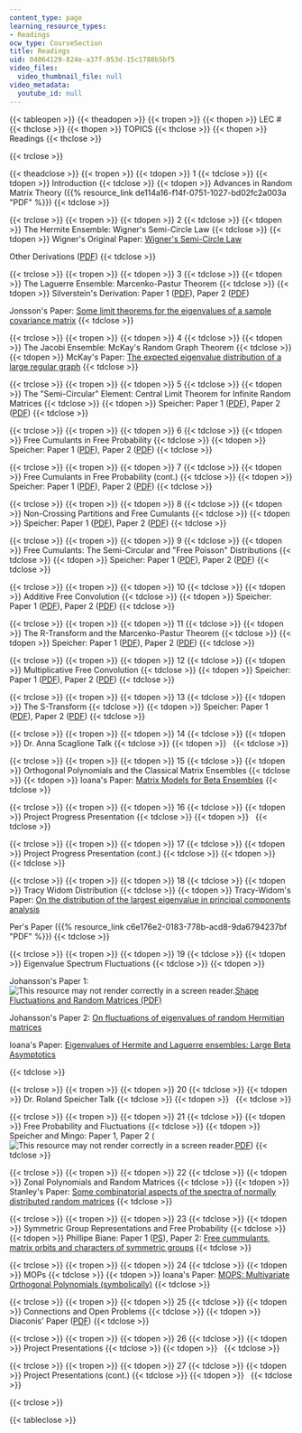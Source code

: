 ```yaml
---
content_type: page
learning_resource_types:
- Readings
ocw_type: CourseSection
title: Readings
uid: 04064129-824e-a37f-053d-15c1788b5bf5
video_files:
  video_thumbnail_file: null
video_metadata:
  youtube_id: null
---
```


{{< tableopen >}}
{{< theadopen >}}
{{< tropen >}}
{{< thopen >}}
LEC #
{{< thclose >}}
{{< thopen >}}
TOPICS
{{< thclose >}}
{{< thopen >}}
Readings
{{< thclose >}}

{{< trclose >}}

{{< theadclose >}}
{{< tropen >}}
{{< tdopen >}}
1
{{< tdclose >}}
{{< tdopen >}}
Introduction
{{< tdclose >}}
{{< tdopen >}}
Advances in Random Matrix Theory ({{% resource_link de114a16-f14f-0751-1027-bd02fc2a003a "PDF" %}})
{{< tdclose >}}

{{< trclose >}}
{{< tropen >}}
{{< tdopen >}}
2
{{< tdclose >}}
{{< tdopen >}}
The Hermite Ensemble: Wigner's Semi-Circle Law
{{< tdclose >}}
{{< tdopen >}}
Wigner's Original Paper: [Wigner's Semi-Circle Law](http://links.jstor.org/sici?sici=0003-486X%28195511%292%3A62%3A3%3C548%3ACVOBMW%3E2.0.CO%3B2-8)  
  
Other Derivations ([PDF](http://www.physik.uni-bielefeld.de/bibos/old-bibos-site/01-03-035.pdf))
{{< tdclose >}}

{{< trclose >}}
{{< tropen >}}
{{< tdopen >}}
3
{{< tdclose >}}
{{< tdopen >}}
The Laguerre Ensemble: Marcenko-Pastur Theorem
{{< tdclose >}}
{{< tdopen >}}
Silverstein's Derivation: Paper 1 ([PDF](http://www4.ncsu.edu/~jack/mandp.pdf)), Paper 2 ([PDF](http://www4.ncsu.edu/~jack/strong.pdf))  
  
Jonsson's Paper: [Some limit theorems for the eigenvalues of a sample covariance matrix](http://dx.doi.org/10.1016/0047-259X(82)90080-X)
{{< tdclose >}}

{{< trclose >}}
{{< tropen >}}
{{< tdopen >}}
4
{{< tdclose >}}
{{< tdopen >}}
The Jacobi Ensemble: McKay's Random Graph Theorem
{{< tdclose >}}
{{< tdopen >}}
McKay's Paper: [The expected eigenvalue distribution of a large regular graph](http://dx.doi.org/10.1016/0024-3795(81)90150-6)
{{< tdclose >}}

{{< trclose >}}
{{< tropen >}}
{{< tdopen >}}
5
{{< tdclose >}}
{{< tdopen >}}
The "Semi-Circular" Element: Central Limit Theorem for Infinite Random Matrices
{{< tdclose >}}
{{< tdopen >}}
Speicher: Paper 1 ([PDF](http://www.mast.queensu.ca/~speicher/papers/Peters.pdf)), Paper 2 ([PDF](http://www.mast.queensu.ca/~speicher/papers/lectures-IHP.pdf))
{{< tdclose >}}

{{< trclose >}}
{{< tropen >}}
{{< tdopen >}}
6
{{< tdclose >}}
{{< tdopen >}}
Free Cumulants in Free Probability
{{< tdclose >}}
{{< tdopen >}}
Speicher: Paper 1 ([PDF](http://www.mast.queensu.ca/~speicher/papers/Peters.pdf)), Paper 2 ([PDF](http://www.mast.queensu.ca/~speicher/papers/lectures-IHP.pdf))
{{< tdclose >}}

{{< trclose >}}
{{< tropen >}}
{{< tdopen >}}
7
{{< tdclose >}}
{{< tdopen >}}
Free Cumulants in Free Probability (cont.)
{{< tdclose >}}
{{< tdopen >}}
Speicher: Paper 1 ([PDF](http://www.mast.queensu.ca/~speicher/papers/Peters.pdf)), Paper 2 ([PDF](http://www.mast.queensu.ca/~speicher/papers/lectures-IHP.pdf))
{{< tdclose >}}

{{< trclose >}}
{{< tropen >}}
{{< tdopen >}}
8
{{< tdclose >}}
{{< tdopen >}}
Non-Crossing Partitions and Free Cumulants
{{< tdclose >}}
{{< tdopen >}}
Speicher: Paper 1 ([PDF](http://www.mast.queensu.ca/~speicher/papers/Peters.pdf)), Paper 2 ([PDF](http://www.mast.queensu.ca/~speicher/papers/lectures-IHP.pdf))
{{< tdclose >}}

{{< trclose >}}
{{< tropen >}}
{{< tdopen >}}
9
{{< tdclose >}}
{{< tdopen >}}
Free Cumulants: The Semi-Circular and "Free Poisson" Distributions
{{< tdclose >}}
{{< tdopen >}}
Speicher: Paper 1 ([PDF](http://www.mast.queensu.ca/~speicher/papers/Peters.pdf)), Paper 2 ([PDF](http://www.mast.queensu.ca/~speicher/papers/lectures-IHP.pdf))
{{< tdclose >}}

{{< trclose >}}
{{< tropen >}}
{{< tdopen >}}
10
{{< tdclose >}}
{{< tdopen >}}
Additive Free Convolution
{{< tdclose >}}
{{< tdopen >}}
Speicher: Paper 1 ([PDF](http://www.mast.queensu.ca/~speicher/papers/Peters.pdf)), Paper 2 ([PDF](http://www.mast.queensu.ca/~speicher/papers/lectures-IHP.pdf))
{{< tdclose >}}

{{< trclose >}}
{{< tropen >}}
{{< tdopen >}}
11
{{< tdclose >}}
{{< tdopen >}}
The R-Transform and the Marcenko-Pastur Theorem
{{< tdclose >}}
{{< tdopen >}}
Speicher: Paper 1 ([PDF](http://www.mast.queensu.ca/~speicher/papers/Peters.pdf)), Paper 2 ([PDF](http://www.mast.queensu.ca/~speicher/papers/lectures-IHP.pdf))
{{< tdclose >}}

{{< trclose >}}
{{< tropen >}}
{{< tdopen >}}
12
{{< tdclose >}}
{{< tdopen >}}
Multiplicative Free Convolution
{{< tdclose >}}
{{< tdopen >}}
Speicher: Paper 1 ([PDF](http://www.mast.queensu.ca/~speicher/papers/Peters.pdf)), Paper 2 ([PDF](http://www.mast.queensu.ca/~speicher/papers/lectures-IHP.pdf))
{{< tdclose >}}

{{< trclose >}}
{{< tropen >}}
{{< tdopen >}}
13
{{< tdclose >}}
{{< tdopen >}}
The S-Transform
{{< tdclose >}}
{{< tdopen >}}
Speicher: Paper 1 ([PDF](http://www.mast.queensu.ca/~speicher/papers/Peters.pdf)), Paper 2 ([PDF](http://www.mast.queensu.ca/~speicher/papers/lectures-IHP.pdf))
{{< tdclose >}}

{{< trclose >}}
{{< tropen >}}
{{< tdopen >}}
14
{{< tdclose >}}
{{< tdopen >}}
Dr. Anna Scaglione Talk
{{< tdclose >}}
{{< tdopen >}}
 
{{< tdclose >}}

{{< trclose >}}
{{< tropen >}}
{{< tdopen >}}
15
{{< tdclose >}}
{{< tdopen >}}
Orthogonal Polynomials and the Classical Matrix Ensembles
{{< tdclose >}}
{{< tdopen >}}
Ioana's Paper: [Matrix Models for Beta Ensembles](http://de.arxiv.org/abs/math-ph/0206043)
{{< tdclose >}}

{{< trclose >}}
{{< tropen >}}
{{< tdopen >}}
16
{{< tdclose >}}
{{< tdopen >}}
Project Progress Presentation
{{< tdclose >}}
{{< tdopen >}}
 
{{< tdclose >}}

{{< trclose >}}
{{< tropen >}}
{{< tdopen >}}
17
{{< tdclose >}}
{{< tdopen >}}
Project Progress Presentation (cont.)
{{< tdclose >}}
{{< tdopen >}}
 
{{< tdclose >}}

{{< trclose >}}
{{< tropen >}}
{{< tdopen >}}
18
{{< tdclose >}}
{{< tdopen >}}
Tracy Widom Distribution
{{< tdclose >}}
{{< tdopen >}}
Tracy-Widom's Paper: [On the distribution of the largest eigenvalue in principal components analysis](https://projecteuclid.org/download/pdf_1/euclid.aos/1009210544)  
  
Per's Paper ({{% resource_link c6e176e2-0183-778b-acd8-9da6794237bf "PDF" %}})
{{< tdclose >}}

{{< trclose >}}
{{< tropen >}}
{{< tdopen >}}
19
{{< tdclose >}}
{{< tdopen >}}
Eigenvalue Spectrum Fluctuations
{{< tdclose >}}
{{< tdopen >}}


Johansson's Paper 1: ![This resource may not render correctly in a screen reader.](/images/inacessible.gif)[Shape Fluctuations and Random Matrices (PDF)](http://arxiv.org/pdf/math/9903134.pdf)  
  
Johansson's Paper 2: [On fluctuations of eigenvalues of random Hermitian matrices](https://projecteuclid.org/download/pdf_1/euclid.dmj/1077231893)  
  
Ioana's Paper: [Eigenvalues of Hermite and Laguerre ensembles: Large Beta Asymptotics](http://de.arxiv.org/abs/math-ph/0403029)


{{< tdclose >}}

{{< trclose >}}
{{< tropen >}}
{{< tdopen >}}
20
{{< tdclose >}}
{{< tdopen >}}
Dr. Roland Speicher Talk
{{< tdclose >}}
{{< tdopen >}}
 
{{< tdclose >}}

{{< trclose >}}
{{< tropen >}}
{{< tdopen >}}
21
{{< tdclose >}}
{{< tdopen >}}
Free Probability and Fluctuations
{{< tdclose >}}
{{< tdopen >}}
Speicher and Mingo: Paper 1, Paper 2 (![This resource may not render correctly in a screen reader.](/images/inacessible.gif)[PDF](http://arxiv.org/PS_cache/arxiv/pdf/0903/0903.4601v2.pdf))
{{< tdclose >}}

{{< trclose >}}
{{< tropen >}}
{{< tdopen >}}
22
{{< tdclose >}}
{{< tdopen >}}
Zonal Polynomials and Random Matrices
{{< tdclose >}}
{{< tdopen >}}
Stanley's Paper: [Some combinatorial aspects of the spectra of normally distributed random matrices](http://www.ams.org/mathscinet-getitem?mr=93j:05164)
{{< tdclose >}}

{{< trclose >}}
{{< tropen >}}
{{< tdopen >}}
23
{{< tdclose >}}
{{< tdopen >}}
Symmetric Group Representations and Free Probability
{{< tdclose >}}
{{< tdopen >}}
Phillipe Biane: Paper 1 ([PS](http://www.dma.ens.fr/~biane/articles/Biane_ESS.ps)), Paper 2: [Free cummulants, matrix orbits and characters of symmetric groups](http://www.msri.org/publications/ln/msri/2001/banach/biane/1/index.html)
{{< tdclose >}}

{{< trclose >}}
{{< tropen >}}
{{< tdopen >}}
24
{{< tdclose >}}
{{< tdopen >}}
MOPs
{{< tdclose >}}
{{< tdopen >}}
Ioana's Paper: [MOPS: Multivariate Orthogonal Polynomials (symbolically)](http://de.arxiv.org/abs/math-ph/0409066)
{{< tdclose >}}

{{< trclose >}}
{{< tropen >}}
{{< tdopen >}}
25
{{< tdclose >}}
{{< tdopen >}}
Connections and Open Problems
{{< tdclose >}}
{{< tdopen >}}
Diaconis' Paper ([PDF](http://www.ams.org/bull/2003-40-02/S0273-0979-03-00975-3/S0273-0979-03-00975-3.pdf))
{{< tdclose >}}

{{< trclose >}}
{{< tropen >}}
{{< tdopen >}}
26
{{< tdclose >}}
{{< tdopen >}}
Project Presentations
{{< tdclose >}}
{{< tdopen >}}
 
{{< tdclose >}}

{{< trclose >}}
{{< tropen >}}
{{< tdopen >}}
27
{{< tdclose >}}
{{< tdopen >}}
Project Presentations (cont.)
{{< tdclose >}}
{{< tdopen >}}
 
{{< tdclose >}}

{{< trclose >}}

{{< tableclose >}}